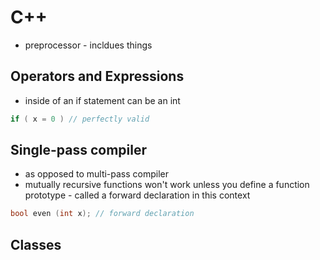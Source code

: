 # C++

- preprocessor - incldues things

## Operators and Expressions
- inside of an if statement can be an int

```c++
if ( x = 0 ) // perfectly valid
```

## Single-pass compiler
- as opposed to multi-pass compiler
- mutually recursive functions won't work unless you define a function prototype
        - called a forward declaration in this context

```c++
bool even (int x); // forward declaration
```

## Classes
